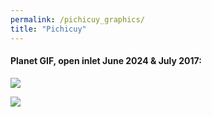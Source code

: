 ```yaml
---
permalink: /pichicuy_graphics/
title: "Pichicuy"
---
```


#### Planet GIF, open inlet June 2024 & July 2017:

![](assets/images/comparison_pichicuy_two_images.gif)


[](assets/images/comparison_pichicuy_two_images_july2017_june2024.gif)

![](../assets/images/comparison_pichicuy_two_images_july2017_june2024.gif)


